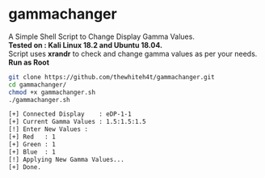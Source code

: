 # gammachanger
A Simple Shell Script to Change Display Gamma Values.<br>
**Tested on : Kali Linux 18.2 and Ubuntu 18.04.**<br>
Script uses **xrandr** to check and change gamma values as per your needs.<br> 
**Run as Root**
```bash
git clone https://github.com/thewhiteh4t/gammachanger.git
cd gammachanger/
chmod +x gammachanger.sh
./gammachanger.sh
```
```bash
[+] Connected Display    : eDP-1-1
[+] Current Gamma Values : 1.5:1.5:1.5
[!] Enter New Values : 
[+] Red   : 1
[+] Green : 1
[+] Blue  : 1
[!] Applying New Gamma Values...
[+] Done.
```

